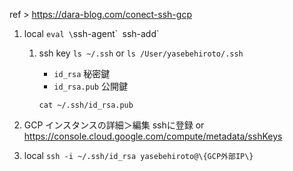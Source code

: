 ref > https://dara-blog.com/conect-ssh-gcp

1. local
	`eval \`ssh-agent\``
	`ssh-add`
	
	1. ssh key
		`ls ~/.ssh` or `ls /User/yasebehiroto/.ssh`
		- `id_rsa` 秘密鍵
		- `id_rsa.pub` 公開鍵
		
		`cat ~/.ssh/id_rsa.pub`

1. GCP
	インスタンスの詳細＞編集
	sshに登録
	or https://console.cloud.google.com/compute/metadata/sshKeys

1. local
	`ssh -i ~/.ssh/id_rsa yasebehiroto@\{GCP外部IP\}`
